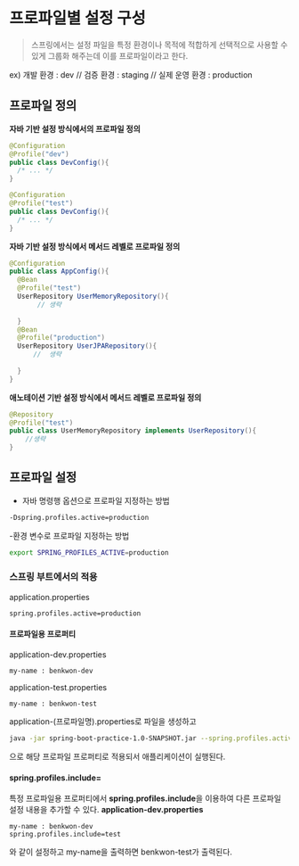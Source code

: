 # 프로파일별 설정 구성
>스프링에서는 설정 파일을 특정 환경이나 목적에 적합하게 선택적으로 사용할 수 있게 그룹화 해주는데 이를 프로파일이라고 한다.  

ex) 개발 환경 : dev // 검증 환경 : staging // 실제 운영 환경 : production

## 프로파일 정의

**자바 기반 설정 방식에서의 프로파일 정의**
```java
@Configuration
@Profile("dev")
public class DevConfig(){
  /* ... */
}

@Configuration
@Profile("test")
public class DevConfig(){
  /* ... */
}

```


**자바 기반 설정 방식에서 메서드 레벨로 프로파일 정의**
```java
@Configuration
public class AppConfig(){
  @Bean
  @Profile("test")
  UserRepository UserMemoryRepository(){
       // 생략
  
  }
  @Bean
  @Profile("production")
  UserRepository UserJPARepository(){
      //  생략
 
  }
}

```

**애노테이션 기반 설정 방식에서 메서드 레벨로 프로파일 정의**
```java
@Repository
@Profile("test")
public class UserMemoryRepository implements UserRepository(){
    //생략
}


```


## 프로파일 설정

- 자바 명령행 옵션으로 프로파일 지정하는 방법
```sh
-Dspring.profiles.active=production
```
-환경 변수로 프로파일 지정하는 방법
```sh
export SPRING_PROFILES_ACTIVE=production
```

### 스프링 부트에서의 적용
application.properties
```properties
spring.profiles.active=production
```
#### 프로파일용 프로퍼티

application-dev.properties
```properties
my-name : benkwon-dev
```

application-test.properties
```properties
my-name : benkwon-test
```

application-(프로파일명).properties로 파일을 생성하고
```sh
java -jar spring-boot-practice-1.0-SNAPSHOT.jar --spring.profiles.active=dev
```
으로 해당 프로파일 프로퍼티로 적용되서 애플리케이션이 실행된다.  

#### spring.profiles.include= 
특정 프로파일용 프로퍼티에서  **spring.profiles.include**을 이용하여 다른 프로파일 설정 내용을 추가할 수 있다.
**application-dev.properties**
```
my-name : benkwon-dev
spring.profiles.include=test
```
와 같이 설정하고 my-name을 출력하면 benkwon-test가 출력된다.  
